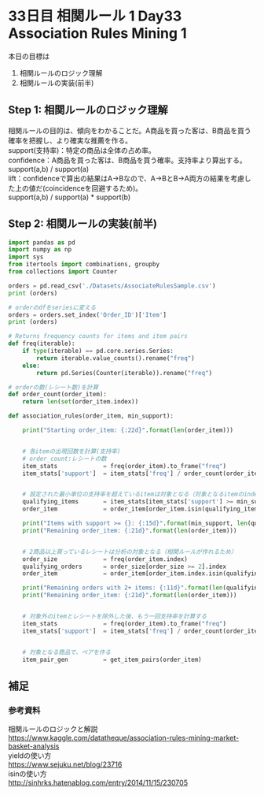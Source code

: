 # 33日目 相関ルール 1 Day33 Association Rules Mining 1

本日の目標は
1. 相関ルールのロジック理解
2. 相関ルールの実装(前半)

## Step 1: 相関ルールのロジック理解
相関ルールの目的は、傾向をわかることだ。A商品を買った客は、B商品を買う確率を把握し、より確実な推薦を作る。  
support(支持率)：特定の商品は全体の占め率。  
confidence：A商品を買った客は、B商品を買う確率。支持率より算出する。  
support(a,b) / support(a)  
lift：confidenceで算出の結果はA->Bなので、A->BとB->A両方の結果を考慮した上の値だ(coincidenceを回避するため)。  
support(a,b) / support(a) * support(b)  

## Step 2: 相関ルールの実装(前半)
```python
import pandas as pd
import numpy as np
import sys
from itertools import combinations, groupby
from collections import Counter

orders = pd.read_csv('./Datasets/AssociateRulesSample.csv')
print (orders)

# orderのdfをseriesに変える
orders = orders.set_index('Order_ID')['Item']
print (orders)

# Returns frequency counts for items and item pairs
def freq(iterable):
    if type(iterable) == pd.core.series.Series:
        return iterable.value_counts().rename("freq")
    else:
        return pd.Series(Counter(iterable)).rename("freq")

# orderの数(レシート数)を計算
def order_count(order_item):
    return len(set(order_item.index))

def association_rules(order_item, min_support):

    print("Starting order_item: {:22d}".format(len(order_item)))


    # 各itemの出現回数を計算(支持率)
    # order_count:レシートの数
    item_stats             = freq(order_item).to_frame("freq")
    item_stats['support']  = item_stats['freq'] / order_count(order_item) * 100


    # 設定された最小単位の支持率を超えているitemは対象となる（対象となるitemのindexを抽出し、order_item(分析対象)に入れる）
    qualifying_items       = item_stats[item_stats['support'] >= min_support].index
    order_item             = order_item[order_item.isin(qualifying_items)]

    print("Items with support >= {}: {:15d}".format(min_support, len(qualifying_items)))
    print("Remaining order_item: {:21d}".format(len(order_item)))


    # 2商品以上買っているレシートは分析の対象となる（相関ルールが作れるため）
    order_size             = freq(order_item.index)
    qualifying_orders      = order_size[order_size >= 2].index
    order_item             = order_item[order_item.index.isin(qualifying_orders)]

    print("Remaining orders with 2+ items: {:11d}".format(len(qualifying_orders)))
    print("Remaining order_item: {:21d}".format(len(order_item)))


    # 対象外のitemとレシートを除外した後、もう一回支持率を計算する
    item_stats             = freq(order_item).to_frame("freq")
    item_stats['support']  = item_stats['freq'] / order_count(order_item) * 100


    # 対象となる商品で、ペアを作る
    item_pair_gen          = get_item_pairs(order_item)

```

## 補足

### 参考資料
相関ルールのロジックと解説 https://www.kaggle.com/datatheque/association-rules-mining-market-basket-analysis  
yieldの使い方  
https://www.sejuku.net/blog/23716  
isinの使い方  
http://sinhrks.hatenablog.com/entry/2014/11/15/230705  
